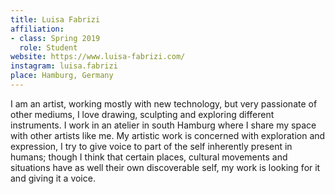 ```yaml
---
title: Luisa Fabrizi
affiliation:
- class: Spring 2019
  role: Student
website: https://www.luisa-fabrizi.com/
instagram: luisa.fabrizi
place: Hamburg, Germany
---
```

I am an artist, working mostly with new technology, but very passionate of other mediums, I love drawing, sculpting and exploring different instruments.
I work in an atelier in south Hamburg where I share my space with other artists like me.
My artistic work is concerned with exploration and expression, I try to give voice to part of the self inherently present in humans; though I think that certain places, cultural movements and situations have as well their own discoverable self, my work is looking for it and giving it a voice.